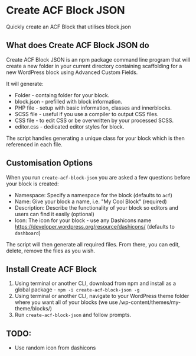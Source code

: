 # Create ACF Block JSON

Quickly create an ACF Block that utilises block.json

## What does Create ACF Block JSON do

Create ACF Block JSON is an npm package command line program that will create a new folder in your current directory containing scaffolding for a new WordPress block using Advanced Custom Fields.

It will generate:

- Folder - containg folder for your block.
- block.json - prefilled with block information.
- PHP file - setup with basic information, classes and innerblocks.
- SCSS file - useful if you use a compiler to output CSS files.
- CSS file - to edit CSS or be overwritten by your processed SCSS.
- editor.css - dedicated editor styles for block.

The script handles generating a unique class for your block which is then referenced in each file.

## Customisation Options

When you run `create-acf-block-json` you are asked a few questions before your block is created:

- Namespace: Specify a namespace for the block (defaults to `acf`)
- Name: Give your block a name, i.e. "My Cool Block" (required)
- Description: Describe the functionality of your block so editors and users can find it easily (optional)
- Icon: The icon for your block - use any Dashicons name https://developer.wordpress.org/resource/dashicons/ (defaults to `dashboard`)

The script will then generate all required files. From there, you can edit, delete, remove the files as you wish.

## Install Create ACF Block

1. Using terminal or another CLI, download from npm and install as a global package - `npm -i create-acf-block-json -g `
2. Using terminal or another CLI, navigate to your WordPress theme folder where you want all of your blocks (we use /wp-content/themes/my-theme/blocks/)
3. Run `create-acf-block-json` and follow prompts.

## TODO:

- Use random icon from dashicons

